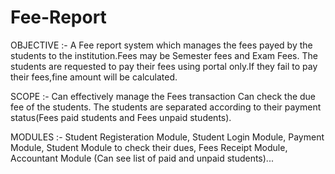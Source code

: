 # Fee-Report

OBJECTIVE :- 
A  Fee report  system which manages the  fees payed by the students to the institution.Fees  may be Semester fees  and Exam Fees.
The students are requested to pay their fees using portal only.If  they fail to pay their fees,fine amount will be calculated.

SCOPE :-
Can  effectively manage the Fees  transaction Can  check the  due fee of  the students. 
The students are separated according to their payment status(Fees paid students and Fees unpaid students).

MODULES :-
Student  Registeration Module,
Student  Login Module,
Payment  Module,
Student Module to check their dues,
Fees  Receipt  Module,
Accountant Module (Can see list of paid and unpaid students)...
